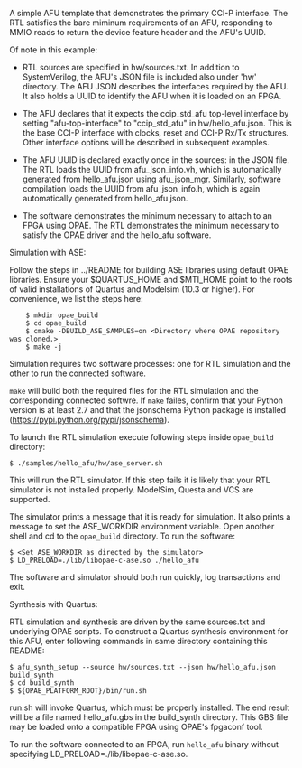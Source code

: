 A simple AFU template that demonstrates the primary CCI-P interface.  The
RTL satisfies the bare miminum requirements of an AFU, responding to MMIO
reads to return the device feature header and the AFU's UUID.

Of note in this example:

- RTL sources are specified in hw/sources.txt.  In addition to
  SystemVerilog, the AFU's JSON file is included also under 'hw' directory.  The AFU JSON
  describes the interfaces required by the AFU.  It also holds a UUID to
  identify the AFU when it is loaded on an FPGA.

- The AFU declares that it expects the ccip_std_afu top-level interface by
  setting "afu-top-interface" to "ccip_std_afu" in hw/hello_afu.json.
  This is the base CCI-P interface with clocks, reset and CCI-P Rx/Tx
  structures.  Other interface options will be described in subsequent
  examples.

- The AFU UUID is declared exactly once in the sources: in the JSON file.
  The RTL loads the UUID from afu_json_info.vh, which is automatically generated
  from hello_afu.json using afu_json_mgr. Similarly, software compilation loads the
  UUID from afu_json_info.h, which is again automatically generated from hello_afu.json.

- The software demonstrates the minimum necessary to attach to an FPGA
  using OPAE.  The RTL demonstrates the minimum necessary to satisfy the
  OPAE driver and the hello_afu software.

Simulation with ASE:

  Follow the steps in ../README for building ASE libraries using default OPAE libraries.
  Ensure your $QUARTUS_HOME and $MTI_HOME point to the roots of valid installations of Quartus
  and Modelsim (10.3 or higher). For convenience, we list the steps here:

```console
    $ mkdir opae_build
    $ cd opae_build
    $ cmake -DBUILD_ASE_SAMPLES=on <Directory where OPAE repository was cloned.>
    $ make -j
```

  Simulation requires two software processes: one for RTL simulation and
  the other to run the connected software.

  `make` will build both the required files for the RTL simulation and the corresponding connected softwre.
  If `make` failes, confirm that your Python version is at least 2.7 and
  that the jsonschema Python package is installed
  (https://pypi.python.org/pypi/jsonschema).

  To launch the RTL simulation execute following steps inside `opae_build` directory:

    $ ./samples/hello_afu/hw/ase_server.sh


  This will run the RTL simulator.  If this step fails it is
  likely that your RTL simulator is not installed properly.  ModelSim,
  Questa and VCS are supported.

  The simulator prints a message that it is ready for simulation.  It also
  prints a message to set the ASE_WORKDIR environment variable.  Open
  another shell and cd to the `opae_build` directory.  To run the software:

    $ <Set ASE_WORKDIR as directed by the simulator>
    $ LD_PRELOAD=./lib/libopae-c-ase.so ./hello_afu

  The software and simulator should both run quickly, log transactions and
  exit.

Synthesis with Quartus:

  RTL simulation and synthesis are driven by the same sources.txt and
  underlying OPAE scripts.  To construct a Quartus synthesis environment
  for this AFU, enter following commands in same directory containing this README:

    $ afu_synth_setup --source hw/sources.txt --json hw/hello_afu.json build_synth
    $ cd build_synth
    $ ${OPAE_PLATFORM_ROOT}/bin/run.sh

  run.sh will invoke Quartus, which must be properly installed.  The end
  result will be a file named hello_afu.gbs in the build_synth directory.
  This GBS file may be loaded onto a compatible FPGA using OPAE's fpgaconf
  tool.

  To run the software connected to an FPGA, run `hello_afu` binary without specifying
  LD_PRELOAD=./lib/libopae-c-ase.so.
